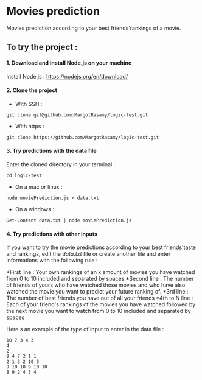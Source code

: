 # Movies prediction
Movies prediction according to your best friends'rankings of a movie.

## To try the project :

#### 1. Download and install Node.js on your machine
Install Node.js : https://nodejs.org/en/download/ 

#### 2. Clone the project

* With SSH : 
```console
git clone git@github.com:MargotRasamy/logic-test.git
```

* With https : 
```console
git clone https://github.com/MargotRasamy/logic-test.git
```

#### 3. Try predictions with the data file

Enter the cloned directory in your terminal : 

```console
cd logic-test
```

* On a mac or linux : 

```console
node moviePrediction.js < data.txt
```

* On a windows : 

```console
Get-Content data.txt | node moviePrediction.js
```

#### 4. Try predictions with other inputs

If you want to try the movie predictions according to your best friends'taste and rankings, edit the *data.txt* file or create another file and enter informations with the following rule :

*First line : Your own rankings of an x amount of movies you have watched from 0 to 10 included and separated by spaces
*Second line : The number of friends of yours who have watched those movies and who have also watched the movie you want to predict your future ranking of.
*3rd line : The number of best friends you have out of all your friends
*4th to N line : Each of your friend's rankings of the movies you have watched followed by the next movie you want to watch from 0 to 10 included and separated by spaces

Here's an example of the type of input to enter in the data file :

```console
10 7 3 4 3
4
2
9 4 7 2 1 1
2 1 3 2 10 5
9 10 10 9 10 10
8 9 2 4 3 4
```
